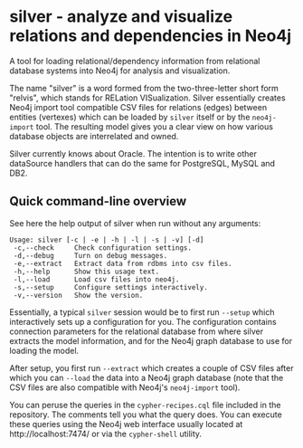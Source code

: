 # silver - analyze and visualize relations and dependencies in Neo4j

A tool for loading relational/dependency information from relational database systems into Neo4j for analysis and visualization.

The name "silver" is a word formed from the two-three-letter short form "relvis", which stands for RELation VISualization. Silver essentially creates Neo4j import tool compatible CSV files for relations (edges) between entities (vertexes) which can be loaded by `silver` itself or by the `neo4j-import` tool. The resulting model gives you a clear view on how various database objects are interrelated and owned.

Silver currently knows about Oracle. The intention is to write other dataSource handlers that can do the same for PostgreSQL, MySQL and DB2.

## Quick command-line overview
See here the help output of silver when run without any arguments:

    Usage: silver [-c | -e | -h | -l | -s | -v] [-d]
     -c,--check     Check configuration settings.
     -d,--debug     Turn on debug messages.
     -e,--extract   Extract data from rdbms into csv files.
     -h,--help      Show this usage text.
     -l,--load      Load csv files into neo4j.
     -s,--setup     Configure settings interactively.
     -v,--version   Show the version.

Essentially, a typical `silver` session would be to first run `--setup` which interactively sets up a configuration for you. The configuration contains connection parameters for the relational database from where silver extracts the model information, and for the Neo4j graph database to use for loading the model.

After setup, you first run `--extract` which creates a couple of CSV files after which you can `--load` the data into a Neo4j graph database (note that the CSV files are also compatible with Neo4j's `neo4j-import` tool).

You can peruse the queries in the `cypher-recipes.cql` file included in the repository. The comments tell you what the query does. You can execute these queries using the Neo4j web interface usually located at http://localhost:7474/ or via the `cypher-shell` utility.
